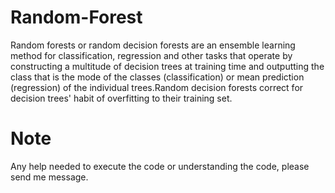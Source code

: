 # Random-Forest
Random forests or random decision forests are an ensemble learning method for classification, regression and other tasks that operate by constructing a multitude of decision trees at training time and outputting the class that is the mode of the classes (classification) or mean prediction (regression) of the individual trees.Random decision forests correct for decision trees' habit of overfitting to their training set.
# Note
Any help needed to execute the code or understanding the code, please send me message.
